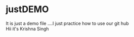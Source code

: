 # justDEMO
It is just a demo file ....I just practice how to use our git hub<br>
Hii it's Krishna Singh 
